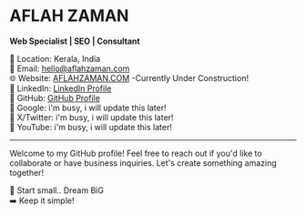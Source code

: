 # AFLAH ZAMAN  
**Web Specialist | SEO | Consultant**  

📍 Location: Kerala, India  
📧 Email: hello@aflahzaman.com  
🌐 Website: [AFLAHZAMAN.COM](https://www.aflahzaman.com/) -Currently Under Construction!  
🔗 LinkedIn: [LinkedIn Profile](https://www.linkedin.com/in/aflahzaman)  
🔗 GitHub: [GitHub Profile](https://github.com/aflahzaman)  
🔗 Google: i'm busy, i will update this later!  
🔗 X/Twitter: i'm busy, i will update this later!  
🔗 YouTube: i'm busy, i will update this later!  

---

Welcome to my GitHub profile! Feel free to reach out if you'd like to collaborate or have business inquiries. Let's create something amazing together!

🚀 Start small.. Dream BiG  
➡️ Keep it simple!

